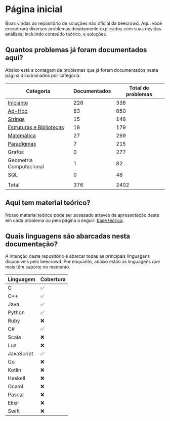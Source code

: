 # Página inicial

Boas vindas ao repositório de soluções não oficial da beecrowd. Aqui você encontrará diversos problemas devidamente explicados com suas devidas análises, incluindo conteúdo teórico, e soluções.

## Quantos problemas já foram documentados aqui?

Abaixo está a contagem de problemas que já foram documentados nesta página discriminados por categoria.

| Categoria | Documentados | Total de problemas |
| -- | -- | -- |
| [Iniciante](./problemas/iniciante/README.md) | 228 | 336 |
| [Ad-Hoc](./problemas/ad-hoc/README.md) | 83 | 850 |
| [Strings](./problemas/strings/README.md) | 15 | 148 |
| [Estruturas e Bibliotecas](./problemas/estruturas-e-bibliotecas/README.md) | 18 | 179 |
| [Matemática](./problemas/matematica/README.md) | 27 | 269 |
| [Paradigmas](./problemas/paradigmas/README.md) | 7 | 215 |
| Grafos | 0 | 277 |
| Geometria Computacional | 1 | 82 |
| SQL | 0 | 46 |
| | | |
| Total | 376 | 2402 |

## Aqui tem material teórico?

Nosso material teórico pode ser acessado através da apresentação deste em cada problema ou pela página a seguir: [base teórica](./base-teorica/README.md).

## Quais linguagens são abarcadas nesta documentação?

A intenção deste repositório é abarcar todas as principais linguagens disponíveis pela beecrowd. Por enquanto, abaixo estão as linguagens que mais têm suporte no momento.

| Linguagem  | Cobertura |
| -- | -- |
| C | ✅ |
| C++ | ✅ |
| Java | ✅ |
| Python | ✅ |
| Ruby | ❌ |
| C# | ✅ |
| Scala | ❌ |
| Lua | ❌ |
| JavaScript | ✅ |
| Go | ❌ |
| Kotlin | ❌ |
| Haskell | ❌ |
| Ocaml | ❌ |
| Pascal| ❌ |
| Elixir | ❌ |
| Swift | ❌ |